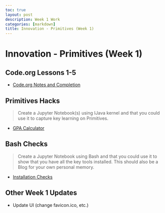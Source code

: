 ```yaml
---
toc: true
layout: post
description: Week 1 Work
categories: [markdown]
title: Innovation - Primitives (Week 1)
---
```

# Innovation - Primitives (Week 1)

## Code.org Lessons 1-5
- [Code.org Notes and Completion]()

## Primitives Hacks
> Create a Jupyter Notebook(s) using IJava kernel and that you could use it to capture key learning on Primitives.  
- [GPA Calculator](https://mann223.github.io/fastpages/jupyter/2022/08/25/primitiveHacks.html)

## Bash Checks
> Create a Jupyter Notebook using Bash and that you could use it to show that you have all the key tools installed.   This should also be a Blog for your own personal memory.
- [Installation Checks](https://mann223.github.io/fastpages/jupyter/2022/08/27/bashChecks.html)


## Other Week 1 Updates
- Update UI (change favicon.ico, etc.)
